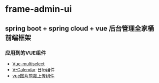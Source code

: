 # frame-admin-ui

## spring boot + spring cloud + vue 后台管理全家桶前端框架



### 应用到的VUE组件
- [Vue-multiselect](https://vue-multiselect.js.org/)
- [V-Calendar](https://github.com/nathanreyes/v-calendar)-日历组件
- [vue图片剪裁上传组件](https://github.com/dai-siki/vue-image-crop-upload)